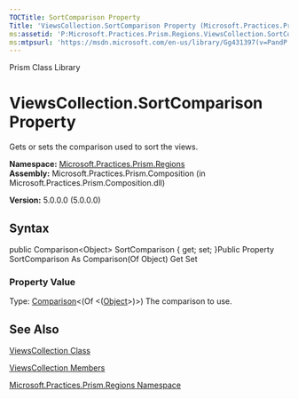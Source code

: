 ```yaml
---
TOCTitle: SortComparison Property
Title: 'ViewsCollection.SortComparison Property (Microsoft.Practices.Prism.Regions)'
ms:assetid: 'P:Microsoft.Practices.Prism.Regions.ViewsCollection.SortComparison'
ms:mtpsurl: 'https://msdn.microsoft.com/en-us/library/Gg431397(v=PandP.50)'
---
```


Prism Class Library

ViewsCollection.SortComparison Property
===========================================

Gets or sets the comparison used to sort the views.

**Namespace:** [Microsoft.Practices.Prism.Regions](https://msdn.microsoft.com/n:microsoft.practices.prism.regions)
**Assembly:** Microsoft.Practices.Prism.Composition (in Microsoft.Practices.Prism.Composition.dll)

**Version:** 5.0.0.0 (5.0.0.0)

## Syntax


public Comparison&lt;Object&gt; SortComparison { get; set; }Public Property SortComparison As Comparison(Of Object) Get Set
### Property Value

Type: [Comparison](http://msdn.microsoft.com/en-us/library/tfakywbh)&lt;(Of &lt;([Object](http://msdn.microsoft.com/en-us/library/e5kfa45b)&gt;)&gt;)
The comparison to use.

See Also
--------


[ViewsCollection Class](https://msdn.microsoft.com/t:microsoft.practices.prism.regions.viewscollection)

[ViewsCollection Members](https://msdn.microsoft.com/allmembers.t:microsoft.practices.prism.regions.viewscollection)

[Microsoft.Practices.Prism.Regions Namespace](https://msdn.microsoft.com/n:microsoft.practices.prism.regions)
